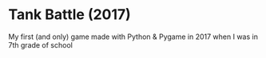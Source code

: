 # Tank Battle (2017)
My first (and only) game made with Python & Pygame in 2017 when I was in 7th grade of school